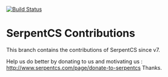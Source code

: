 [![Build Status](https://travis-ci.org/JayVora-SerpentCS/SerpentCS_Contributions.svg?branch=14.0)](https://travis-ci.org/JayVora-SerpentCS/SerpentCS_Contributions)

SerpentCS Contributions
============================

This branch contains the contributions of SerpentCS since v7.

Help us do better by donating to us and motivating us : http://www.serpentcs.com/page/donate-to-serpentcs
Thanks.
